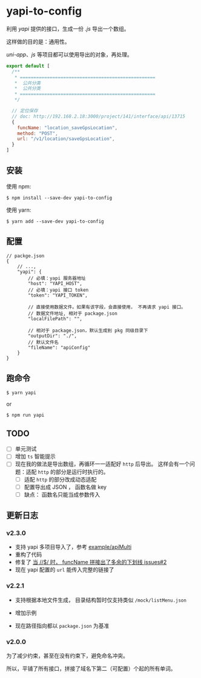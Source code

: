 # yapi-to-config

利用 _yapi_ 提供的接口，生成一份 _.js_ 导出一个数组。

这样做的目的是：通用性。

_uni-app_、*js* 等项目都可以使用导出的对象，再处理。


```js
export default [
  /**
   * ==================================================
   *  公共分类
   *  公共分类
   * ==================================================
   */

  // 定位保存
  // doc: http://192.168.2.18:3000/project/141/interface/api/13715
  {
    funcName: "location_saveGpsLocation",
    method: "POST",
    url: "/v1/location/saveGpsLocation",
  }
]
```

## 安装

使用 npm:

`$ npm install --save-dev yapi-to-config`

使用 yarn:

`$ yarn add --save-dev yapi-to-config`

## 配置

```jsonc
// packge.json
{
    // ...,
    "yapi": {
        // 必填：yapi 服务器地址
        "host": "YAPI_HOST",
        // 必填：yapi 接口 token
        "token": "YAPI_TOKEN",

        // 直接使用数据文件。如果有该字段，会直接使用， 不再请求 yapi 接口。
        // 数据文件地址, 相对于 package.json
        "localFilePath": "",

  		// 相对于 package.json，默认生成到 pkg 同级目录下
        "outputDir": "./",
        // 默认文件名
        "fileName": "apiConfig"
    }
}
```

## 跑命令

```
$ yarn yapi
```

or 

```
$ npm run yapi
```

## TODO
- [ ] 单元测试
- [ ] 增加 `ts` 智能提示
- [ ] 现在我的做法是导出数组，再循环一一适配好 `http`  后导出。 这样会有一个问题：适配 `http` 的部分是运行时执行的。  
  - [ ] 适配 `http` 的部分改成动态适配
  - [ ] 配置导出成 JSON ， 函数名做 key
  - [ ] 缺点： 函数名只能当成参数传入

## 更新日志

### v2.3.0

- 支持 yapi 多项目导入了，参考 [example/apiMulti](./tree/master/example/apiMulti)
- 重构了代码
- 修复了 [当 /\/$/ 时， funcName 拼接出了多余的下划线 issues#2](https://github.com/lcysgsg/yapi-to-config/issues/2)
- 现在 yapi 配置的 `url` 能传入完整的链接了

### v2.2.1

- 支持根据本地文件生成， 目录结构暂时仅支持类似 `/mock/listMenu.json`

- 增加示例
- 现在路径指向都以 `package.json` 为基准

### v2.0.0

为了减少约束，甚至在没有约束下，避免命名冲突。

所以，平铺了所有接口，拼接了域名下第二（可配置）个起的所有单词。

